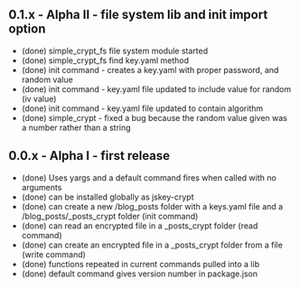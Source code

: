 ## 0.1.x - Alpha II - file system lib and init import option
  * (done) simple_crypt_fs file system module started
  * (done) simple_crypt_fs find key.yaml method
  * (done) init command - creates a key.yaml with proper password, and random value
  * (done) init command - key.yaml file updated to include value for random (iv value)
  * (done) init command - key.yaml file updated to contain algorithm
  * (done) simple_crypt - fixed a bug because the random value given was a number rather than a string
  
## 0.0.x - Alpha I - first release
  * (done) Uses yargs and a default command fires when called with no arguments
  * (done) can be installed globally as jskey-crypt
  * (done) can create a new /blog_posts folder with a keys.yaml file and a /blog_posts/_posts_crypt folder (init command)
  * (done) can read an encrypted file in a _posts_crypt folder (read command)
  * (done) can create an encrypted file in a _posts_crypt folder from a file (write command)
  * (done) functions repeated in current commands pulled into a lib
  * (done) default command gives version number in package.json
